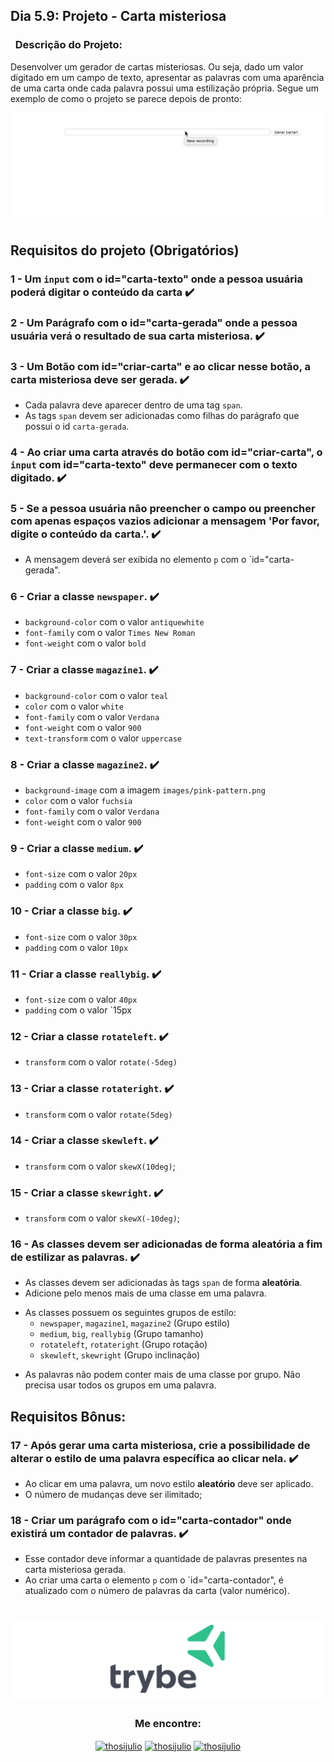 ## Dia 5.9: Projeto - Carta misteriosa

### &nbsp; Descrição do Projeto:
Desenvolver um gerador de cartas misteriosas.
Ou seja, dado um valor digitado em um campo de texto, apresentar as palavras com uma aparência de uma carta onde cada palavra possui uma estilização própria.
Segue um exemplo de como o projeto se parece depois de pronto:
<p align="center">
  <img src="./mistery-letter-example.gif">
</p>

## Requisitos do projeto (Obrigatórios)

### 1 - Um `input` com o id=\"carta-texto\" onde a pessoa usuária poderá digitar o conteúdo da carta :heavy_check_mark:

### 2 - Um Parágrafo com o id=\"carta-gerada\" onde a pessoa usuária verá o resultado de sua carta misteriosa. :heavy_check_mark:

### 3 - Um Botão com id=\"criar-carta\" e ao clicar nesse botão, a carta misteriosa deve ser gerada. :heavy_check_mark:

- Cada palavra deve aparecer dentro de uma tag `span`.
- As tags `span` devem ser adicionadas como filhas do parágrafo que possui o id `carta-gerada`.

### 4 - Ao criar uma carta através do botão com id="criar-carta", o `input` com id="carta-texto" deve permanecer com o texto digitado. :heavy_check_mark:

### 5 - Se a pessoa usuária não preencher o campo ou preencher com apenas espaços vazios adicionar a mensagem 'Por favor, digite o conteúdo da carta.'. :heavy_check_mark:

- A mensagem deverá ser exibida no elemento `p` com o `id="carta-gerada".

### 6 - Criar a classe `newspaper`. :heavy_check_mark:

- `background-color` com o valor `antiquewhite`
- `font-family` com o valor `Times New Roman`
- `font-weight` com o valor `bold`

### 7 - Criar a classe `magazine1`. :heavy_check_mark:

- `background-color` com o valor `teal`
- `color` com o valor `white`
- `font-family` com o valor `Verdana`
- `font-weight` com o valor `900`
- `text-transform` com o valor `uppercase`

### 8 - Criar a classe `magazine2`. :heavy_check_mark:
 
- `background-image` com a imagem `images/pink-pattern.png`
- `color` com o valor `fuchsia`
- `font-family` com o valor `Verdana`
- `font-weight` com o valor `900`

### 9 - Criar a classe `medium`. :heavy_check_mark:

- `font-size` com o valor `20px`
- `padding` com o valor `8px`

### 10 - Criar a classe `big`. :heavy_check_mark:

- `font-size` com o valor `30px`
- `padding` com o valor `10px`

### 11 - Criar a classe `reallybig`. :heavy_check_mark:

- `font-size` com o valor `40px`
- `padding` com o valor `15px

### 12 - Criar a classe `rotateleft`. :heavy_check_mark:

- `transform` com o valor `rotate(-5deg)`

### 13 - Criar a classe `rotateright`. :heavy_check_mark:

- `transform` com o valor `rotate(5deg)`

### 14 - Criar a classe `skewleft`. :heavy_check_mark:

- `transform` com o valor `skewX(10deg)`;

### 15 - Criar a classe `skewright`. :heavy_check_mark:

- `transform` com o valor `skewX(-10deg)`;

### 16 - As classes devem ser adicionadas de forma aleatória a fim de estilizar as palavras. :heavy_check_mark:

- As classes devem ser adicionadas às tags `span` de forma **aleatória**.
- Adicione pelo menos mais de uma classe em uma palavra.
* As classes possuem os seguintes grupos de estilo: 
  - `newspaper`, `magazine1`, `magazine2` (Grupo estilo)
  - `medium`, `big`, `reallybig` (Grupo tamanho)
  - `rotateleft`, `rotateright` (Grupo rotação)
  - `skewleft`, `skewright` (Grupo inclinação)
- As palavras não podem conter mais de uma classe por grupo. Não precisa usar todos os grupos em uma palavra.

## Requisitos Bônus:

### 17 - Após gerar uma carta misteriosa, crie a possibilidade de alterar o estilo de uma palavra específica ao clicar nela. :heavy_check_mark:

- Ao clicar em uma palavra, um novo estilo **aleatório** deve ser aplicado.
- O número de mudanças deve ser ilimitado;

### 18 - Criar um parágrafo com o id=\"carta-contador\" onde existirá um contador de palavras. ✔️

- Esse contador deve informar a quantidade de palavras presentes na carta misteriosa gerada.
- Ao criar uma carta o elemento `p` com o `id="carta-contador",  é atualizado com o número de palavras da carta (valor numérico).

 <h1 align="center">
    <img alt="Trybe" src="https://github.com/thosijulio/trybe-projects/blob/main/trybe-logo.png"/>
</h1>
<h3 align=center>Me encontre:</h3>
<p align=center>
<a href="https://www.linkedin.com/in/thosijulio/" target="blank"><img align="center" src="https://cdn.jsdelivr.net/npm/simple-icons@3.0.1/icons/linkedin.svg" alt="thosijulio" height="20" width="20" /></a>
<a href="https://www.github.com/thosijulio/" target="blank"><img align="center" src="https://cdn.jsdelivr.net/npm/simple-icons@3.0.1/icons/github.svg" alt="thosijulio" height="20" width="20" /></a>
<a href="https://www.instagram.com/thosijulio" target="blank"><img align="center" src="https://cdn.jsdelivr.net/npm/simple-icons@3.0.1/icons/instagram.svg" alt="thosijulio" height="20" width="20" /></a>
</p>
